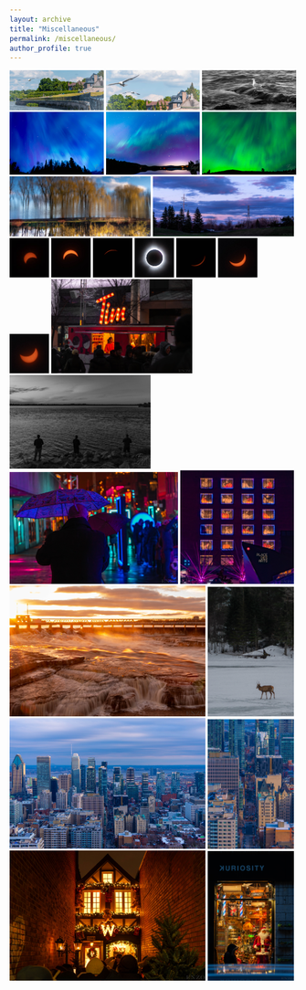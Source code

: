 ```yaml
---
layout: archive
title: "Miscellaneous"
permalink: /miscellaneous/
author_profile: true
---
```


<img src="../photos/20240526-DSC08001.jpg" alt="Aurora" width="32.66%"/>
<img src="../photos/20240526-DSC08002.jpg" alt="Aurora" width="32.66%"/>
<img src="../photos/20240526-DSC08039.jpg" alt="Aurora" width="32.66%"/>

<img src="../photos/20240510-DSC07864-Enhanced-NR.jpg" alt="Aurora" width="32.66%"/>
<img src="../photos/20240510-DSC07858-Enhanced-NR.jpg" alt="Aurora" width="32.66%"/>
<img src="../photos/20240510-DSC07862-Enhanced-NR.jpg" alt="Aurora" width="32.66%"/>

<img src="../photos/20240416-DSC07809-Enhanced-NR.jpg" alt="Angrignon" width="49%"/>
<img src="../photos/20240416-DSC07832-Enhanced-NR.jpg" alt="Angrignon" width="49%"/>

<img src="../photos/solar_1.jpg" alt="Lachine" width="13.7%"/>
<img src="../photos/solar_2.jpg" alt="Lachine" width="13.7%"/>
<img src="../photos/solar_3.jpg" alt="Lachine" width="13.7%"/>
<img src="../photos/solar_4.jpg" alt="Lachine" width="13.7%"/>
<img src="../photos/solar_5.jpg" alt="Lachine" width="13.7%"/>
<img src="../photos/solar_6.jpg" alt="Lachine" width="13.7%"/>
<img src="../photos/solar_7.jpg" alt="Lachine" width="13.7%"/>

<img src="../photos/20240302-DSC07577-Enhanced-NR.jpg" alt="Place des Arts" width="49%"/>
<img src="../photos/20240302-DSC07587-Enhanced-NR.jpg" alt="Place des Arts" width="49%"/>

<img src="../photos/20240302-DSC07629-Enhanced-NR.jpg" alt="Place des Arts" width="58.5%"/>
<img src="../photos/20240302-DSC07627-Enhanced-NR.jpg" alt="Place des Arts" width="39.5%"/>


<img src="../photos/20240101-DSC07255-Enhanced-NR.jpg" alt="Ottawa" width="68%"/>
<img src="../photos/20240215-DSC07565-Enhanced-NR.jpg" alt="Parc Omega @ Montreal" width="30%"/>

<img src="../photos/20240210-DSC07293.jpg" alt="Montreal" width="68%"/>
<img src="../photos/20240210-DSC07290.jpg" alt="Montreal" width="30%"/>

<img src="../photos/20231224-DSC07071-Enhanced-NR.jpg" alt="Christmas Eve" width="68%"/>
<img src="../photos/20231209-DSC06726-Enhanced-NR.jpg" alt="Christmas" width="30%"/>
